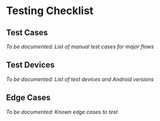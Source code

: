 # Testing Checklist

## Test Cases
*To be documented: List of manual test cases for major flows*

## Test Devices
*To be documented: List of test devices and Android versions*

## Edge Cases
*To be documented: Known edge cases to test*
